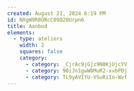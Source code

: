 ```yaml
---
created: August 21, 2024 6:19 PM
id: NXgW9R8ORcC09Q20Urpn6
title: Aanbod
elements:
  - type: ateliers
    width: 2
    squares: false
    category:
      - category: _CjrAc9jGjz9N8KjUjcYV
      - category: 90iJn1gwW8MuR2-xvbPDj
      - category: TL9yAVIYU-VSuRiIo-Wvf
---
```

